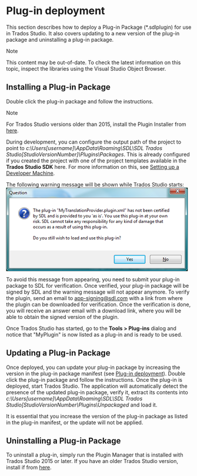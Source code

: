 Plug-in deployment
====

This section describes how to deploy a Plug-in Package (*.sdlplugin) for use in Trados Studio. It also covers updating to a new version of the plug-in package and uninstalling a plug-in package.

> [!NOTE]
> This content may be out-of-date. To check the latest information on this topic, inspect the libraries using the Visual Studio Object Browser.


Installing a Plug-in Package
------
Double click the plug-in package and follow the instructions.

>[!Note]
> For Trados Studio versions older than 2015, install the Plugin Installer from [here](https://appstore.sdl.com/language/app/sdl-plugin-installer/462/).

During development, you can configure the output path of the project to point to *c:\Users\[username]\AppData\Roaming\SDL\SDL Trados Studio\[StudioVersionNumber]\Plugins\Packages*. This is already configured if you created the project with one of the project templates available in the **Trados Studio SDK** here. For more information on this, see [Setting up a Developer Machine](gettingstarted/setting_up_a_developer_machine.md).

The following warning message will be shown while Trados Studio starts:
<img style="display:block; " src="images/UnsignedPluginWarning.png" />


To avoid this message from appearing, you need to submit your plug-in package to SDL for verification. Once verified, your plug-in package will be signed by SDL and the warning message will not appear anymore. To verify the plugin, send an email to app-signing@sdl.com with a link from where the plugin can be downloaded for verification. Once the verification is done, you will receive an answer email with a download link, where you will be able to obtain the signed version of the plugin.

Once Trados Studio has started, go to the **Tools > Plug-ins** dialog and notice that "MyPlugin" is now listed as a plug-in and is ready to be used.

Updating a Plug-in Package
----
Once deployed, you can update your plug-in package by increasing the version in the plug-in package manifest (see [Plug-in deployment](gettingstarted/plugin_deployment.md)). Double click the plug-in package and follow the instructions. Once the plug-in is deployed, start Trados Studio. The application will automatically detect the presence of the updated plug-in package, verify it, extract its contents into *c:\Users\[username]\AppData\Roaming\SDL\SDL Trados Studio\[StudioVersionNumber\Plugins\Unpackaged* and load it.

It is essential that you increase the version of the plug-in package as listed in the plug-in manifest, or the update will not be applied.

Uninstalling a Plug-in Package
-----
To uninstall a plug-in, simply run the Plugin Manager that is installed with Trados Studio 2015 or later. If you have an older Trados Studio version, install if from [here](https://appstore.sdl.com/language/app/sdl-plugin-installer/462/).